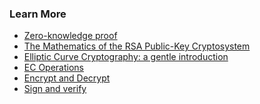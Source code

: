 ### Learn More

<div class="b9-reading">
	<ul>
		<li><a href="https://en.wikipedia.org/wiki/Zero-knowledge_proof">Zero-knowledge proof</a></li>
		<li><a href="http://www.mathaware.org/mam/06/Kaliski.pdf">The Mathematics of the RSA Public-Key Cryptosystem</a></li>
        <li><a href="https://andrea.corbellini.name/2015/05/17/elliptic-curve-cryptography-a-gentle-introduction/">Elliptic Curve Cryptography: a gentle introduction</a></li>
		<li><a href="https://wiki.openssl.org/index.php/Command_Line_Elliptic_Curve_Operations">EC Operations</a></li>
		<li><a href="http://osxdaily.com/2012/01/30/encrypt-and-decrypt-files-with-openssl/">Encrypt and Decrypt</a></li>
		<li><a href="https://gist.github.com/ezimuel/3cb601853db6ebc4ee49">Sign and verify</a></li>
	</ul>
</div>